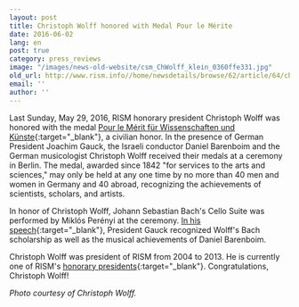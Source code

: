 ```yaml
---
layout: post
title: Christoph Wolff honored with Medal Pour le Mérite
date: 2016-06-02
lang: en
post: true
category: press_reviews
image: "/images/news-old-website/csm_ChWolff_klein_0360ffe331.jpg"
old_url: http://www.rism.info//home/newsdetails/browse/62/article/64/christoph-wolff-honored-with-medal-pour-le-merite.html
email: ''
author: ''
---
```



Last Sunday, May 29, 2016, RISM honorary president Christoph Wolff was honored with the medal [Pour le Mérit für Wissenschaften und Künste](http://www.orden-pourlemerite.de/){:target="_blank"}, a civilian honor. In the presence of German President Joachim Gauck, the Israeli conductor Daniel Barenboim and the German musicologist Christoph Wolff received their medals at a ceremony in Berlin. The medal, awarded since 1842 "for services to the arts and sciences," may only be held at any one time by no more than 40 men and women in Germany and 40 abroad, recognizing the achievements of scientists, scholars, and artists.

In honor of Christoph Wolff, Johann Sebastian Bach's Cello Suite was performed by Miklós Perényi at the ceremony. [In his speech](http://www.bundespraesident.de/SharedDocs/Reden/DE/Joachim-Gauck/Reden/2016/05/160529-Orden-Pour-le-merite.html;jsessionid=D349DCB8FF0A15CA7AC15A6C54534BAE.2_cid388?nn=1891550){:target="_blank"}, President Gauck recognized Wolff's Bach scholarship as well as the musical achievements of Daniel Barenboim.

Christoph Wolff was president of RISM from 2004 to 2013. He is currently one of RISM's [honorary presidents](/self_representation/2014/11/14/christoph-wolff-named-honorary-president-of-rism.html){:target="_blank"}. Congratulations, Christoph Wolff!

_Photo courtesy of Christoph Wolff._



